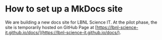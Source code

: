 # How to set up a MkDocs site

We are building a new docs site for LBNL Science IT. At the pilot phase, the site is temporarily hosted on GitHub Page at  [https://lbnl-science-it.github.io/docs/](https://lbnl-science-it.github.io/docs/).